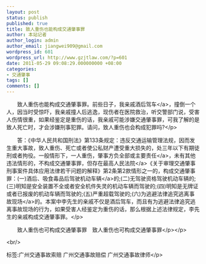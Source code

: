 ```yaml
---
layout: post
status: publish
published: true
title: 致人重伤也能构成交通肇事罪
author: 本站记者
author_login: admin
author_email: jiangwei909@gmail.com
wordpress_id: 601
wordpress_url: http://www.gzjtlaw.com/?p=601
date: 2011-05-29 09:08:29.000000000 +08:00
categories:
- 交通肇事
tags: []
comments: []
---
```

<p><p>　　致人重伤也能构成交通肇事罪。前些日子，我亲戚<a>酒后驾车<&#47;a>，撞倒一个人，因当时受惊吓，我亲戚撞人后逃逸，现伤者在医院救治，听交警部门说，受害人伤情很重，如果经鉴定是重伤的话，我亲戚可能涉嫌交通肇事罪，可我了解的是致人死亡时，才会涉嫌刑事犯罪。请问，致人重伤也会构成犯罪吗?<&#47;p><p>　　答：《中华人民共和国刑法》第133条规定：违反交通运输管理法规，因而发生重大事故，致人重伤、死亡或者使公私财产遭受重大损失的，处三年以下有期徒刑或者拘役。一般情形下，一人重伤，肇事方负全部或<a>主要责任<&#47;a>，未有其他违法情形的，不构成交通肇事罪，但存在最高<a>人民法院<&#47;a>《关于审理交通肇事刑事案件具体应用法律若干问题的解释》第2条第2款情形之一的，构成交通肇事罪：(一)酒后、吸食毒品后驾驶机动<a>车辆<&#47;a>的;(二)无驾驶资格驾驶机动车辆的;(三)明知是安全装置不全或者安全机件失灵的机动车辆而驾驶的;(四)明知是无牌证或者已报废的机动车辆而驾驶的;(五)严重超载驾驶的;(六)为逃避法律追究逃离<a>事故现场<&#47;a>的。本案中李先生的亲戚不仅是酒后驾车，而且有为逃避法律追究逃离事故现场的行为，如果受害人经鉴定为重伤的话，那么根据上述法律规定，李先生的亲戚构成交通肇事罪。<&#47;p><p>　　致人重伤也可构成交通肇事罪　致人重伤也可构成交通肇事罪<&#47;p><&#47;p><br&#47;><p>标签:广州交通事故索赔 广州交通事故赔偿 广州交通事故律师<&#47;p>
